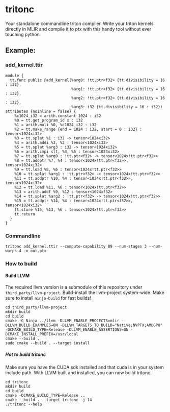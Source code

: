 # tritonc

Your standalone commandline triton compiler.
Write your triton kernels directly in MLIR and compile it to ptx with this handy tool without ever touching python.

## Example:

### add_kernel.ttir

```mlir
module {
  tt.func public @add_kernel(%arg0: !tt.ptr<f32> {tt.divisibility = 16 : i32},
                             %arg1: !tt.ptr<f32> {tt.divisibility = 16 : i32},
                             %arg2: !tt.ptr<f32> {tt.divisibility = 16 : i32},
                             %arg3: i32 {tt.divisibility = 16 : i32}) attributes {noinline = false} {
    %c1024_i32 = arith.constant 1024 : i32
    %0 = tt.get_program_id x : i32
    %1 = arith.muli %0, %c1024_i32 : i32
    %2 = tt.make_range {end = 1024 : i32, start = 0 : i32} : tensor<1024xi32>
    %3 = tt.splat %1 : i32 -> tensor<1024xi32>
    %4 = arith.addi %3, %2 : tensor<1024xi32>
    %5 = tt.splat %arg3 : i32 -> tensor<1024xi32>
    %6 = arith.cmpi slt, %4, %5 : tensor<1024xi32>
    %7 = tt.splat %arg0 : !tt.ptr<f32> -> tensor<1024x!tt.ptr<f32>>
    %8 = tt.addptr %7, %4 : tensor<1024x!tt.ptr<f32>>, tensor<1024xi32>
    %9 = tt.load %8, %6 : tensor<1024x!tt.ptr<f32>>
    %10 = tt.splat %arg1 : !tt.ptr<f32> -> tensor<1024x!tt.ptr<f32>>
    %11 = tt.addptr %10, %4 : tensor<1024x!tt.ptr<f32>>, tensor<1024xi32>
    %12 = tt.load %11, %6 : tensor<1024x!tt.ptr<f32>>
    %13 = arith.addf %9, %12 : tensor<1024xf32>
    %14 = tt.splat %arg2 : !tt.ptr<f32> -> tensor<1024x!tt.ptr<f32>>
    %15 = tt.addptr %14, %4 : tensor<1024x!tt.ptr<f32>>, tensor<1024xi32>
    tt.store %15, %13, %6 : tensor<1024x!tt.ptr<f32>>
    tt.return
  }
}
```

### Commandline
```commandline
tritonc add_kernel.ttir --compute-capability 89 --num-stages 3 --num-warps 4 -o out.ptx
```

### How to build

#### Build LLVM

The required llvm version is a submodule of this repository under `third_party/llvm-project`.
Build-install the llvm-project system-wide.
Make sure to install `ninja-build` for fast builds!

```commandline
cd third_party/llvm-project
mkdir build
cd build
cmake -G Ninja ../llvm -DLLVM_ENABLE_PROJECTS=mlir -DLLVM_BUILD_EXAMPLES=ON -DLLVM_TARGETS_TO_BUILD="Native;NVPTX;AMDGPU" -DCMAKE_BUILD_TYPE=Release -DLLVM_ENABLE_ASSERTIONS=ON -DCMAKE_INSTALL_PREFIX=/usr/local
cmake --build .
sudo cmake --build . --target install
```

##### Hot to build tritonc

Make sure you have the CUDA sdk installed and that cuda is in your system include path.
With LLVM built and installed, you can now build tritonc.

```commandline
cd tritonc
mkdir build
cd build
cmake -DCMAKE_BUILD_TYPE=Release ..
cmake --build . --target tritonc -j 14
./tritonc --help
```
